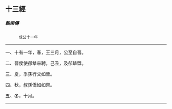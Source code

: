 

## 十三經

##### 穀梁傳
　　　`成公十一年`

* * *

一、十有一年，春，王三月，公至自晉。

二、晉侯使郤犨來聘，己丑，及郤犨盟。

三、夏，季孫行父如晉。

四、秋，叔孫僑如如齊。

五、冬，十月。

* * *

